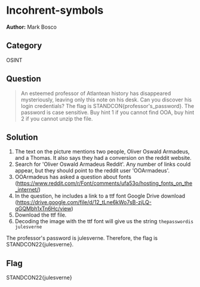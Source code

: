 # Incohrent-symbols

**Author:** Mark Bosco

## Category

OSINT

## Question
> An esteemed professor of Atlantean history has disappeared mysteriously, leaving only this note on his desk. Can you discover his login credentials? The flag is STANDCON{professor's_password}. The password is case sensitive.
> Buy hint 1 if you cannot find OOA, buy hint 2 if you cannot unzip the file.


## Solution
1. The text on the picture mentions two people, Oliver Oswald Armadeus, and a Thomas. It also says they had a conversion on the reddit website. 
2. Search for 'Oliver Oswald Armadeus Reddit'. Any number of links could appear, but they should point to the reddit user 'OOArmadeus'.
3. OOArmadeus has asked a question about fonts (https://www.reddit.com/r/Font/comments/ufa53o/hosting_fonts_on_the_internet/)
4. In the question, he includes a link to a ttf font Google Drive download (https://drive.google.com/file/d/12_tLne6kWo7sB-zjLQ-qGQMbh1xTn6Hc/view)
5. Download the ttf file.
6. Decoding the image with the ttf font will give us the string
`thepasswordis
julesverne`

The professor's password is julesverne. Therefore, the flag is STANDCON22{julesverne}.

## Flag
STANDCON22{julesverne}
